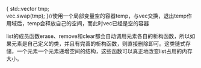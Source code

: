  
 { 
     std::vector<int> tmp;   
     vec.swap(tmp); 
  }//使用一个局部变量空的容器temp，与vec交换，退出temp作用域后，temp会释放自己的空间，而此时vec已经是空的容器    

  list的成员函数erase、remove和clear都会自动调用元素各自的析构函数，所以如果元素是自己定义的类，并且有完善的析构函数，则直接删除即可。这类链式存储，一个元素一个元素递增空间的结构，这些函数可以真正地改变list占用的内存大小。